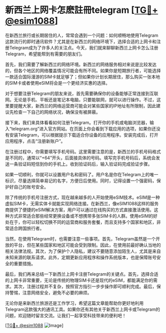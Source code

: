 # 新西兰上网卡怎麽註冊telegram [[TG💪+ @esim1088](https://t.me/s/esim1088)]

在新西兰旅行或长期居住的人，常常会遇到一个问题：如何顺畅地使用Telegram这款流行的即时通讯软件？尤其是在新西兰的网络环境下，选择合适的上网卡和注册Telegram成为了许多人的关注点。今天，我们就来聊聊新西兰上网卡怎么注册Telegram，希望能帮到有需要的朋友们。

首先，我们需要了解新西兰的网络环境。新西兰的网络服务相对来说是比较发达的，但各个地区的网络覆盖情况可能会有所不同。如果你是短期旅行者，可能选择一款适合国际漫游的SIM卡就足够了；但如果你计划长期居住，那么购买一张本地的SIM卡或者使用eSIM将会是一个更经济实惠的选择。

对于想要注册Telegram的朋友来说，首先需要确保你的设备能够正常连接到互联网。无论是手机、平板还是笔记本电脑，只要能联网，就可以进行操作。不过，这里要提醒大家，新西兰的网络运营商可能会对某些国家的IP地址有所限制，因此建议先检查一下自己的网络状况，确保没有被屏蔽。

接下来，我们来具体看看如何注册Telegram。打开你的手机或电脑浏览器，输入“telegram.org”进入官方网站。在页面上你会看到下载应用的选项，如果你还没有安装Telegram，可以根据提示下载适合你设备的应用程序。安装完成后，打开应用程序，点击“注册新账户”。

在注册过程中，你需要填写手机号码。这里需要注意的是，新西兰的手机号码格式是不同的，通常以“+64”开头，后面接具体的号码。填写完手机号码后，系统会发送一条验证码短信到你的手机上。收到验证码后，输入验证码完成验证步骤。

如果一切顺利，你就可以设置用户名和密码了。用户名是你在Telegram上的唯一标识，尽量选择简单易记的名字，方便日后使用。同时，记得设置一个强密码，保护好自己的账号安全。

除了传统的手机号注册方式，现在越来越多的人开始使用eSIM技术。eSIM是一种虚拟SIM卡，无需实体卡就能实现网络连接。在新西兰，像eSIM1088这样的服务商提供了便捷的eSIM解决方案，用户可以通过在线购买的方式直接激活使用。这种方式非常适合那些经常更换设备或不想携带多张SIM卡的人群。使用eSIM的好处在于，你可以轻松切换不同的运营商和服务套餐，而且支持多个国家和地区，非常适合跨国旅行者。

当然，在使用Telegram时，也需要注意一些事项。首先，Telegram虽然是一个开放的平台，但在某些国家和地区可能会受到限制。因此，在使用前最好确认当地的相关法律法规。其次，为了保护个人隐私，建议不要随意添加陌生人，尤其是来自未知来源的联系请求。此外，定期更新应用程序和操作系统版本，也是保障账号安全的重要措施。

最后，我们再来总结一下新西兰上网卡注册Telegram的关键点。首先，选择合适的上网卡非常重要，无论是传统的物理SIM卡还是现代的eSIM，都能满足你的需求。其次，注册过程并不复杂，按照官方指引一步步操作即可顺利完成。最后，保持警惕，注意网络安全，避免不必要的麻烦。

无论你是来新西兰旅游还是工作学习，希望这篇文章能帮助你更好地利用Telegram这款强大的通讯工具。如果你还有其他关于新西兰上网卡或Telegram的问题，欢迎随时留言交流。让我们一起享受科技带来的便利吧！

[[TG💪+ @esim1088](https://t.me/s/esim1088) ![Image](https://i.postimg.cc/4NQfJmqS/Snipaste-2025-05-13-00-14-12.png)]